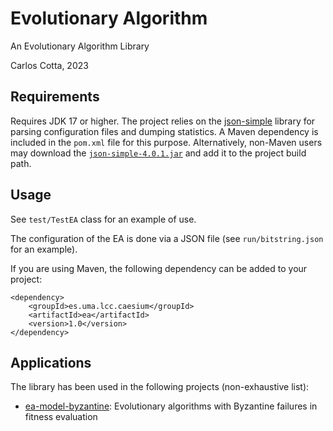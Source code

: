 # Evolutionary Algorithm

An Evolutionary Algorithm Library

Carlos Cotta, 2023

## Requirements

Requires JDK 17 or higher. The project relies on the [json-simple](https://cliftonlabs.github.io/json-simple/) library for parsing configuration files and dumping statistics. A Maven dependency is included in the `pom.xml` file for this purpose. Alternatively, non-Maven users may download the [`json-simple-4.0.1.jar`](https://cliftonlabs.github.io/json-simple/target/json-simple-4.0.1.jar) and add it to the project build path.

## Usage 

See `test/TestEA` class for an example of use. 

The configuration of the EA is done via a JSON file (see `run/bitstring.json` for an example).

If you are using Maven, the following dependency can be added to your project:

    <dependency>
    	<groupId>es.uma.lcc.caesium</groupId>
    	<artifactId>ea</artifactId>
  		<version>1.0</version>
    </dependency>

## Applications

The library has been used in the following projects (non-exhaustive list):

* [ea-model-byzantine](https://github.com/Bio4Res/ea-model-byzantine): Evolutionary algorithms with Byzantine failures in fitness evaluation 

